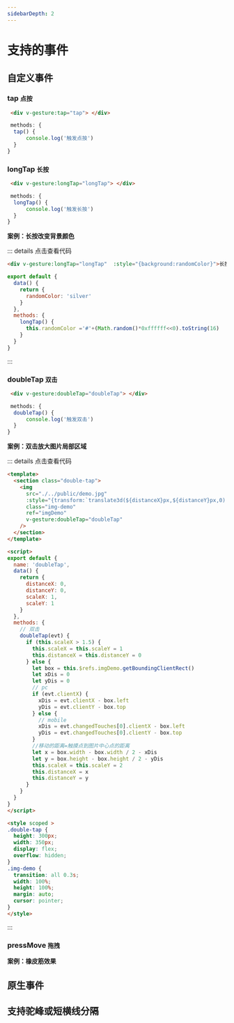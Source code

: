 ```yaml
---
sidebarDepth: 2
---
```


# 支持的事件

## 自定义事件

### tap `点按`  <Badge vertical="middle" text="PC"/>  <Badge vertical="middle" text="Mobel"/>  <Badge vertical="middle" text="Vue"/>   <Badge vertical="middle" text="小程序"/>

   ``` html
    <div v-gesture:tap="tap"> </div>
   ```

   ``` js
    methods: {
     tap() {
         console.log('触发点按')
     }
   }
   ```

### longTap `长按`  <Badge vertical="middle" text="PC"/>  <Badge vertical="middle" text="Mobel"/>  <Badge vertical="middle" text="Vue"/>   <Badge vertical="middle" text="小程序"/>

   ``` html
    <div v-gesture:longTap="longTap"> </div>
   ```

   ``` js
    methods: {
     longTap() {
         console.log('触发长按')
     }
   }
   ```

**案例：长按改变背景颜色**

 <longTap ></longTap>

::: details 点击查看代码

``` html
<div v-gesture:longTap="longTap"  :style="{background:randomColor}">长按</div>
```

``` js
export default {
  data() {
    return {
      randomColor: 'silver'
    }
  },
  methods: {
    longTap() {
      this.randomColor ='#'+(Math.random()*0xffffff<<0).toString(16)
    }
  }
}
```

:::

### doubleTap `双击`  <Badge vertical="middle" text="PC"/>  <Badge vertical="middle" text="Mobel"/>  <Badge vertical="middle" text="Vue"/>   <Badge vertical="middle" text="小程序"/>

   ``` html
    <div v-gesture:doubleTap="doubleTap"> </div>
   ```

   ``` js
    methods: {
     doubleTap() {
         console.log('触发双击')
     }
   }
   ```

**案例：双击放大图片局部区域**

 <doubleTap ></doubleTap>

::: details 点击查看代码

``` html
<template>
  <section class="double-tap">
    <img
      src="./../public/demo.jpg"
      :style="{transform:`translate3d(${distanceX}px,${distanceY}px,0) scale3d(${scaleX},${scaleY},1)`}"
      class="img-demo"
      ref="imgDemo"
      v-gesture:doubleTap="doubleTap"
    />
  </section>
</template>

<script>
export default {
  name: 'doubleTap',
  data() {
    return {
      distanceX: 0,
      distanceY: 0,
      scaleX: 1,
      scaleY: 1
    }
  },
  methods: {
    // 双击
    doubleTap(evt) {
      if (this.scaleX > 1.5) {
        this.scaleX = this.scaleY = 1
        this.distanceX = this.distanceY = 0
      } else {
        let box = this.$refs.imgDemo.getBoundingClientRect()
        let xDis = 0
        let yDis = 0
        // pc
        if (evt.clientX) {
          xDis = evt.clientX - box.left
          yDis = evt.clientY - box.top
        } else {
          // mobile
          xDis = evt.changedTouches[0].clientX - box.left
          yDis = evt.changedTouches[0].clientY - box.top
        }
        //移动的距离=触摸点到图片中心点的距离
        let x = box.width - box.width / 2 - xDis
        let y = box.height - box.height / 2 - yDis
        this.scaleX = this.scaleY = 2
        this.distanceX = x
        this.distanceY = y
      }
    }
  }
}
</script>

<style scoped >
.double-tap {
  height: 300px;
  width: 350px;
  display: flex;
  overflow: hidden;
}
.img-demo {
  transition: all 0.3s;
  width: 100%;
  height: 100%;
  margin: auto;
  cursor: pointer;
}
</style>


```

:::

### pressMove `拖拽`  <Badge vertical="middle" text="PC"/>  <Badge vertical="middle" text="Mobel"/>  <Badge vertical="middle" text="Vue"/>   <Badge vertical="middle" text="小程序"/>

<pressMove></pressMove>

**案例：橡皮筋效果**

<rebound></rebound>

## 原生事件

## 支持驼峰或短横线分隔
